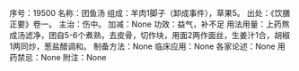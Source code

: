 序号：19500
名称：团鱼汤
组成：羊肉1脚子（卸成事件），草果5。
出处：《饮膳正要》卷一。
主治：伤中。
加减：None
功效：益气，补不足
用法用量：上药熬成汤滤净，团自5-6个煮熟，去皮骨，切作块，用面2两作面丝，生姜汁1合，胡椒1两同炒，葱盐醋调和。
制备方法：None
临床应用：None
各家论述：None
用药禁忌：None
附注：None
